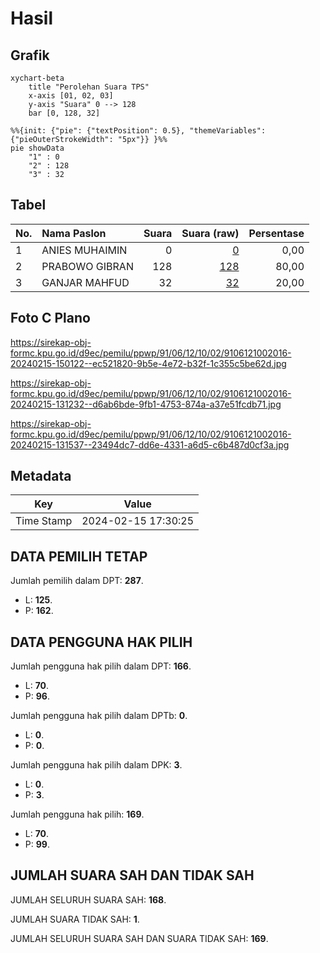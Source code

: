 # Hasil

## Grafik

```mermaid
xychart-beta
    title "Perolehan Suara TPS"
    x-axis [01, 02, 03]
    y-axis "Suara" 0 --> 128
    bar [0, 128, 32]
```

```mermaid
%%{init: {"pie": {"textPosition": 0.5}, "themeVariables": {"pieOuterStrokeWidth": "5px"}} }%%
pie showData
    "1" : 0
    "2" : 128
    "3" : 32
```

## Tabel

| No. | Nama Paslon    | Suara | Suara (raw) | Persentase |
|:--- |:-------------- | -----:| -----------:| ----------:|
| 1   | ANIES MUHAIMIN | 0     | [0][p-1]    | 0,00       |
| 2   | PRABOWO GIBRAN | 128   | [128][p-2]  | 80,00      |
| 3   | GANJAR MAHFUD  | 32    | [32][p-3]   | 20,00      |


[p-1]: https://github.com/gigit-pemilu/pemilu-2024-91-papua/blob/main/pilpres/hitung-suara/sub/91-papua/sub/06-biak-numfor/sub/12-samofa/sub/1002-brambaken/sub/016-tps/sub/paslon-1.txt
[p-2]: https://github.com/gigit-pemilu/pemilu-2024-91-papua/blob/main/pilpres/hitung-suara/sub/91-papua/sub/06-biak-numfor/sub/12-samofa/sub/1002-brambaken/sub/016-tps/sub/paslon-2.txt
[p-3]: https://github.com/gigit-pemilu/pemilu-2024-91-papua/blob/main/pilpres/hitung-suara/sub/91-papua/sub/06-biak-numfor/sub/12-samofa/sub/1002-brambaken/sub/016-tps/sub/paslon-3.txt

## Foto C Plano

https://sirekap-obj-formc.kpu.go.id/d9ec/pemilu/ppwp/91/06/12/10/02/9106121002016-20240215-150122--ec521820-9b5e-4e72-b32f-1c355c5be62d.jpg

https://sirekap-obj-formc.kpu.go.id/d9ec/pemilu/ppwp/91/06/12/10/02/9106121002016-20240215-131232--d6ab6bde-9fb1-4753-874a-a37e51fcdb71.jpg

https://sirekap-obj-formc.kpu.go.id/d9ec/pemilu/ppwp/91/06/12/10/02/9106121002016-20240215-131537--23494dc7-dd6e-4331-a6d5-c6b487d0cf3a.jpg


## Metadata

| Key        | Value               |
| ---------- | ------------------- |
| Time Stamp | 2024-02-15 17:30:25 |


## DATA PEMILIH TETAP

Jumlah pemilih dalam DPT: **287**.
 * L: **125**.
 * P: **162**.

## DATA PENGGUNA HAK PILIH

Jumlah pengguna hak pilih dalam DPT: **166**.
 * L: **70**.
 * P: **96**.

Jumlah pengguna hak pilih dalam DPTb: **0**.
 * L: **0**.
 * P: **0**.

Jumlah pengguna hak pilih dalam DPK: **3**.
 * L: **0**.
 * P: **3**.

Jumlah pengguna hak pilih: **169**.
 * L: **70**.
 * P: **99**.

## JUMLAH SUARA SAH DAN TIDAK SAH

JUMLAH SELURUH SUARA SAH: **168**.

JUMLAH SUARA TIDAK SAH: **1**.

JUMLAH SELURUH SUARA SAH DAN SUARA TIDAK SAH: **169**.


